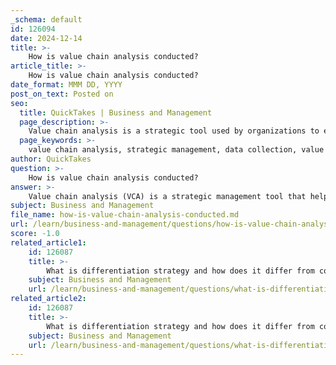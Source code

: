 ```yaml
---
_schema: default
id: 126094
date: 2024-12-14
title: >-
    How is value chain analysis conducted?
article_title: >-
    How is value chain analysis conducted?
date_format: MMM DD, YYYY
post_on_text: Posted on
seo:
  title: QuickTakes | Business and Management
  page_description: >-
    Value chain analysis is a strategic tool used by organizations to evaluate activities that create and support products or services through systematic steps of data collection, mapping, opportunity analysis, and stakeholder engagement.
  page_keywords: >-
    value chain analysis, strategic management, data collection, value chain mapping, opportunities and constraints, stakeholder engagement, cost reduction, differentiation, competitive advantage, internal processes, innovation, sustainability
author: QuickTakes
question: >-
    How is value chain analysis conducted?
answer: >-
    Value chain analysis (VCA) is a strategic management tool that helps organizations identify and evaluate the series of activities that create, deliver, and support their products or services. Conducting a value chain analysis involves a systematic approach that can be broken down into four interconnected steps:\n\n1. **Data Collection and Research**: The first step is to gather relevant data about the company's operations. This includes understanding both primary and support activities that contribute to the creation of the product or service. Primary activities typically include inbound logistics, operations, outbound logistics, marketing and sales, and after-sales services. Support activities encompass firm infrastructure, human resource management, technological development, and procurement.\n\n2. **Value Chain Mapping**: After identifying the activities, the next step is to map out the value chain. This involves visually representing the activities and their interconnections to understand how they contribute to value creation. This mapping helps in identifying which activities are most critical for delivering value to customers and which may be less effective or redundant.\n\n3. **Analysis of Opportunities and Constraints**: Once the value chain is mapped, the analysis phase begins. This involves evaluating the costs associated with each activity and the value they deliver. The goal is to identify opportunities for cost reduction or differentiation. This may include assessing the efficiency of processes, identifying bottlenecks, and exploring ways to enhance customer satisfaction.\n\n4. **Vetting Findings with Stakeholders and Recommendations for Future Actions**: The final step is to discuss the findings with key stakeholders within the organization. This collaborative approach ensures that insights are validated and that there is buy-in for any recommended changes. Based on the analysis, organizations can develop strategies to optimize their value chain, improve competitive advantage, and enhance overall performance.\n\nBy following these steps, companies can gain a clearer understanding of their internal processes, identify areas for improvement, and ultimately create more value for their customers. Value chain analysis not only aids in cost management but also helps in fostering innovation and sustainability within the organization.
subject: Business and Management
file_name: how-is-value-chain-analysis-conducted.md
url: /learn/business-and-management/questions/how-is-value-chain-analysis-conducted
score: -1.0
related_article1:
    id: 126087
    title: >-
        What is differentiation strategy and how does it differ from cost leadership?
    subject: Business and Management
    url: /learn/business-and-management/questions/what-is-differentiation-strategy-and-how-does-it-differ-from-cost-leadership
related_article2:
    id: 126087
    title: >-
        What is differentiation strategy and how does it differ from cost leadership?
    subject: Business and Management
    url: /learn/business-and-management/questions/what-is-differentiation-strategy-and-how-does-it-differ-from-cost-leadership
---
```


&nbsp;